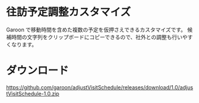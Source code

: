 # 往訪予定調整カスタマイズ
Garoon で移動時間を含めた複数の予定を仮押さえできるカスタマイズです。
候補時間の文字列をクリップボードにコピーできるので、社外との調整も行いやすくなります。

# ダウンロード
https://github.com/garoon/adjustVisitSchedule/releases/download/1.0/adjustVisitSchedule-1.0.zip
